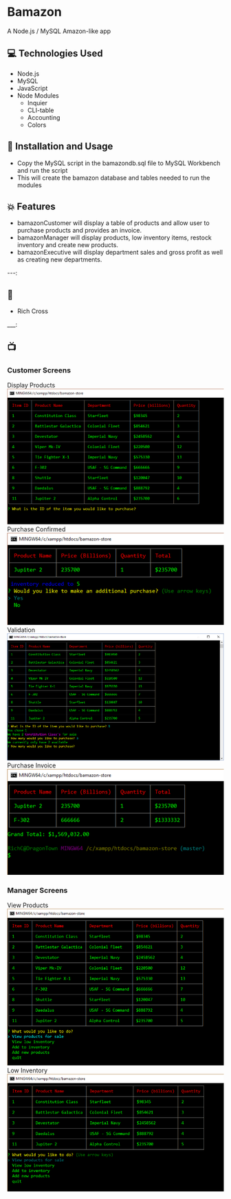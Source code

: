 # Bamazon

A Node.js / MySQL Amazon-like app


## :computer: Technologies Used 
 
* Node.js
* MySQL
* JavaScript
* Node Modules
	* Inquier
	* CLI-table
	* Accounting
    * Colors 

## :dvd: Installation and Usage 

* Copy the MySQL script in the bamazondb.sql file to MySQL Workbench and run the script
* This will create the bamazon database and tables needed to run the modules

## :boom: Features

* bamazonCustomer will display a table of products and allow user to purchase products and provides an invoice.
* bamazonManager will display products, low inventory items, restock inventory and create new products.
* bamazonExecutive will display department sales and gross profit as well as creating new departments.


---:

## :bust_in_silhouette:

* Rich Cross 

___:

## :tv:

### Customer Screens
Display Products
![Purchase Screen](/screenShots/purchaseScreen.png)
Purchase Confirmed
![Confirm Purchase](/screenShots/purchaseConfirmed.png)
Validation
![Purchase Limitation](screenShots/purchaseRestriction.png)
Purchase Invoice
![Purchase Invoice](/screenShots/purchaseInvoice.png)

### Manager Screens
View Products
![View Products](/screenShots/viewProducts.png)
Low Inventory
![Low Inventory](/screenShots/lowInventory.png)


